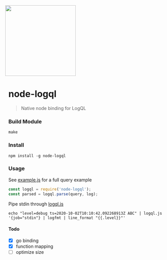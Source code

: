 <img src='https://user-images.githubusercontent.com/1423657/147935343-598c7dfd-1412-4bad-9ac6-636994810443.png' style="margin-left:-10px" width=220>

# node-logql

> Native node binding for LogQL


### Build Module
```console
make
```

### Install
```
npm install -g node-logql
```

### Usage

See [example.js](https://raw.githubusercontent.com/metrico/node-logql/main/example.js) for a full query example

```javascript
const logql = require('node-logql');
const parsed = logql.parse(query, log);
```

Pipe stdin through [logql.js](https://raw.githubusercontent.com/metrico/node-logql/main/logql.js)
```console
echo "level=debug ts=2020-10-02T10:10:42.092268913Z ABC" | logql.js '{job="stdin"} | logfmt | line_format "{{.level}}"'
```

#### Todo
- [x] go binding
- [x] function mapping
- [ ] optimize size
